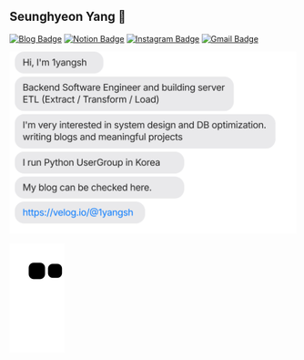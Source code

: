 ## Seunghyeon Yang 👋

[![Blog Badge](http://img.shields.io/badge/-Blog-20C997??style=flat-square&logo=Velog&logoColor=white&l&link=https://1yangsh-blog.vercel.app/)](https://1yangsh-blog.vercel.app/)
[![Notion Badge](http://img.shields.io/badge/Notion-%2391A8D1?style=flat&logo=Notion&logoColor=white&link=https://www.notion.so/1yangsh/8fa014fa9f1b4ed2a4d543defb9794ec)](https://www.notion.so/1yangsh/8fa014fa9f1b4ed2a4d543defb9794ec)
[![Instagram Badge](http://img.shields.io/badge/Instagram-E4405F?style=flat&logo=Instagram&logoColor=white&link=https://www.instagram.com/yangsh_/)](https://www.instagram.com/yangsh_/)
[![Gmail Badge](https://img.shields.io/badge/Gmail-d14836?style=flat&logo=Gmail&logoColor=white&link=mailto:ysh410@gmail.com)](mailto:ysh410@gmail.com)


[![](https://github.com/1yangsh/1yangsh/blob/main/chat.svg)](https://velog.io/@1yangsh)


![](https://github.com/1yangsh/1yangsh/blob/output/github-contribution-grid-snake.svg)
